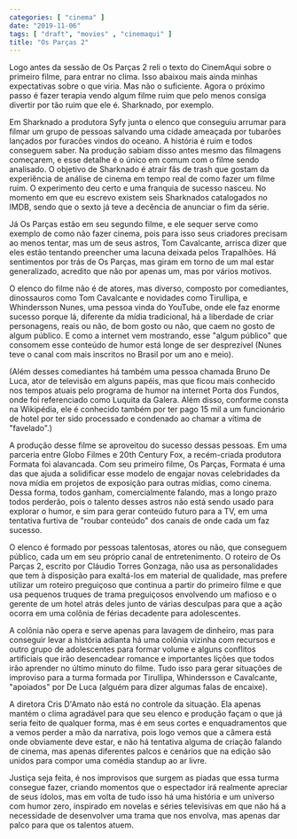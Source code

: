 ```yaml
---
categories: [ "cinema" ]
date: "2019-11-06"
tags: [ "draft", "movies" , "cinemaqui" ]
title: "Os Parças 2"
---
```

Logo antes da sessão de Os Parças 2 reli o texto do CinemAqui sobre
o primeiro filme, para entrar no clima. Isso abaixou mais ainda minhas
expectativas sobre o que viria. Mas não o suficiente. Agora o próximo
passo é fazer terapia vendo algum filme ruim que pelo menos consiga
divertir por tão ruim que ele é. Sharknado, por exemplo.

Em Sharknado a produtora Syfy junta o elenco que conseguiu arrumar para
filmar um grupo de pessoas salvando uma cidade ameaçada por tubarões
lançados por furacões vindos do oceano. A história é ruim e todos
conseguem saber. Na produção sabiam disso antes mesmo das filmagens
começarem, e esse detalhe é o único em comum com o filme sendo
analisado. O objetivo de Sharknado é atrair fãs de trash que gostam
da experiência de análise de cinema em tempo real de como fazer um
filme ruim. O experimento deu certo e uma franquia de sucesso nasceu. No
momento em que eu escrevo existem seis Sharknados catalogados no IMDB,
sendo que o sexto já teve a decência de anunciar o fim da série.

Já Os Parças estão em seu segundo filme, e ele sequer serve como
exemplo de como não fazer cinema, pois para isso seus criadores precisam
ao menos tentar, mas um de seus astros, Tom Cavalcante, arrisca dizer que
eles estão tentando preencher uma lacuna deixada pelos Trapalhões. Há
sentimentos por trás de Os Parças, mas giram em torno de um mal estar
generalizado, acredito que não por apenas um, mas por vários motivos.

O elenco do filme não é de atores, mas diverso, composto por
comediantes, dinossauros como Tom Cavalcante e novidades como Tirullipa,
e Whindersson Nunes, uma pessoa vinda do YouTube, onde ele faz enorme
sucesso porque lá, diferente da mídia tradicional, há a liberdade de
criar personagens, reais ou não, de bom gosto ou não, que caem no gosto
de algum público. E como a internet vem mostrando, esse "algum público"
que consomem esse conteúdo de humor está longe de ser desprezível
(Nunes teve o canal com mais inscritos no Brasil por um ano e meio).

(Além desses comediantes há também uma pessoa chamada Bruno De Luca,
ator de televisão em alguns papéis, mas que ficou mais conhecido nos
tempos atuais pelo programa de humor na internet Porta dos Fundos,
onde foi referenciado como Luquita da Galera. Além disso, conforme
consta na Wikipédia, ele é conhecido também por ter pago 15 mil a um
funcionário de hotel por ter sido processado e condenado ao chamar a
vítima de "favelado".)

A produção desse filme se aproveitou do sucesso dessas pessoas. Em
uma parceria entre Globo Filmes e 20th Century Fox, a recém-criada
produtora Formata foi alavancada. Com seu primeiro filme, Os Parças,
Formata é uma das que ajuda a solidificar esse modelo de engajar novas
celebridades da nova mídia em projetos de exposição para outras
mídias, como cinema. Dessa forma, todos ganham, comercialmente falando,
mas a longo prazo todos perderão, pois o talento desses astros não
está sendo usado para explorar o humor, e sim para gerar conteúdo
futuro para a TV, em uma tentativa furtiva de "roubar conteúdo" dos
canais de onde cada um faz sucesso.

O elenco é formado por pessoas talentosas, atores ou não, que conseguem
público, cada um em seu próprio canal de entretenimento. O roteiro
de Os Parças 2, escrito por Cláudio Torres Gonzaga, não usa as
personalidades que tem à disposição para exaltá-los em material de
qualidade, mas prefere utilizar um roteiro preguiçoso que continua a
partir do primeiro filme e que usa pequenos truques de trama preguiçosos
envolvendo um mafioso e o gerente de um hotel atrás deles junto de
várias desculpas para que a ação ocorra em uma colônia de férias
decadente para adolescentes.

A colônia não opera e serve apenas para lavagem de dinheiro, mas para
conseguir levar a história adianta há uma colônia vizinha com recursos
e outro grupo de adolescentes para formar volume e alguns conflitos
artificiais que irão desencadear romance e importantes lições que
todos irão aprender no último minuto do filme. Tudo isso para gerar
situações de improviso para a turma formada por Tirullipa, Whindersson
e Cavalcante, "apoiados" por De Luca (alguém para dizer algumas falas
de encaixe).

A diretora Cris D'Amato não está no controle da situação. Ela
apenas mantém o clima agradável para que seu elenco e produção
façam o que já seria feito de qualquer forma, mas é em seus cortes e
enquadramentos que a vemos perder a mão da narrativa, pois logo vemos que
a câmera está onde obviamente deve estar, e não há tentativa alguma
de criação falando de cinema, mas apenas diferentes palcos e cenários
que na edição são unidos para compor uma comédia standup ao ar livre.

Justiça seja feita, é nos improvisos que surgem as piadas que essa
turma consegue fazer, criando momentos que o espectador irá realmente
apreciar de seus ídolos, mas em volta de tudo isso há uma história e
um universo com humor zero, inspirado em novelas e séries televisivas
em que não há a necessidade de desenvolver uma trama que nos envolva,
mas apenas dar palco para que os talentos atuem.
